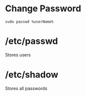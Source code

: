 # Change Password

`sudo passwd %userName%`

# /etc/passwd

Stores users

# /etc/shadow

Stores all passwords